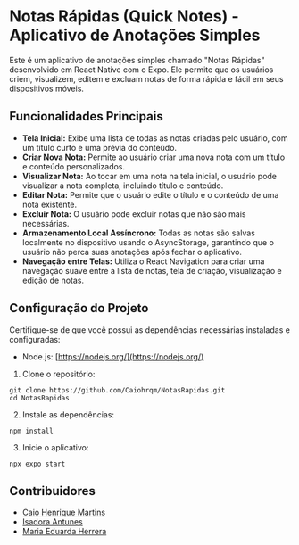 # Notas Rápidas (Quick Notes) - Aplicativo de Anotações Simples

Este é um aplicativo de anotações simples chamado "Notas Rápidas" desenvolvido em React Native com o Expo. Ele permite que os usuários criem, visualizem, editem e excluam notas de forma rápida e fácil em seus dispositivos móveis.

## Funcionalidades Principais

- **Tela Inicial:** Exibe uma lista de todas as notas criadas pelo usuário, com um título curto e uma prévia do conteúdo.
- **Criar Nova Nota:** Permite ao usuário criar uma nova nota com um título e conteúdo personalizados.
- **Visualizar Nota:** Ao tocar em uma nota na tela inicial, o usuário pode visualizar a nota completa, incluindo título e conteúdo.
- **Editar Nota:** Permite que o usuário edite o título e o conteúdo de uma nota existente.
- **Excluir Nota:** O usuário pode excluir notas que não são mais necessárias.
- **Armazenamento Local Assíncrono:** Todas as notas são salvas localmente no dispositivo usando o AsyncStorage, garantindo que o usuário não perca suas anotações após fechar o aplicativo.
- **Navegação entre Telas:** Utiliza o React Navigation para criar uma navegação suave entre a lista de notas, tela de criação, visualização e edição de notas.

## Configuração do Projeto

Certifique-se de que você possui as dependências necessárias instaladas e configuradas:

- Node.js: [https://nodejs.org/](https://nodejs.org/)

1. Clone o repositório:
```
git clone https://github.com/Caiohrqm/NotasRapidas.git
cd NotasRapidas
```

2. Instale as dependências:
```
npm install
```

3. Inicie o aplicativo:
```
npx expo start
```

## Contribuidores
- [Caio Henrique Martins](https://github.com/Caiohrqm)
- [Isadora Antunes](https://github.com/NhakiB)
- [Maria Eduarda Herrera](https://github.com/herrera3)